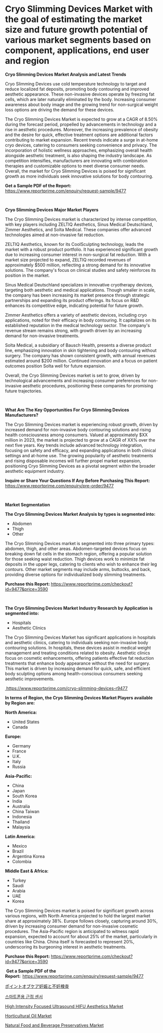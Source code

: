 <p><h1>Cryo Slimming Devices Market with the goal of estimating the market size and future growth potential of various market segments based on component, applications, end user and region</h1></p><p><strong>Cryo Slimming Devices Market Analysis and Latest Trends</strong></p>
<p><p>Cryo Slimming Devices use cold temperature technology to target and reduce localized fat deposits, promoting body contouring and improved aesthetic appearance. These non-invasive devices operate by freezing fat cells, which are later naturally eliminated by the body. Increasing consumer awareness about body image and the growing trend for non-surgical weight loss options are driving the demand for these devices.</p><p>The Cryo Slimming Devices Market is expected to grow at a CAGR of 8.50% during the forecast period, propelled by advancements in technology and a rise in aesthetic procedures. Moreover, the increasing prevalence of obesity and the desire for quick, effective treatment options are additional factors contributing to market expansion. Recent trends indicate a surge in at-home cryo devices, catering to consumers seeking convenience and privacy. The incorporation of holistic wellness approaches, emphasizing overall health alongside aesthetic treatment, is also shaping the industry landscape. As competition intensifies, manufacturers are innovating with combination therapies and customizable options to meet diverse consumer needs. Overall, the market for Cryo Slimming Devices is poised for significant growth as more individuals seek innovative solutions for body contouring.</p></p>
<p><strong>Get a Sample PDF of the Report:&nbsp;</strong> <a href="https://www.reportprime.com/enquiry/request-sample/9477">https://www.reportprime.com/enquiry/request-sample/9477</a></p>
<p>&nbsp;</p>
<p><strong>Cryo Slimming Devices Major Market Players</strong></p>
<p><p>The Cryo Slimming Devices market is characterized by intense competition, with key players including ZELTIQ Aesthetics, Sinus Medical Deutschland, Zimmer Aesthetics, and Solta Medical. These companies offer advanced technologies aimed at non-invasive fat reduction.</p><p>ZELTIQ Aesthetics, known for its CoolSculpting technology, leads the market with a robust product portfolio. It has experienced significant growth due to increasing consumer interest in non-surgical fat reduction. With a market size projected to expand, ZELTIQ recorded revenues of approximately $500 million, reflecting a strong demand for its innovative solutions. The company's focus on clinical studies and safety reinforces its position in the market.</p><p>Sinus Medical Deutschland specializes in innovative cryotherapy devices, targeting both aesthetic and medical applications. Though smaller in scale, the company has been increasing its market presence through strategic partnerships and expanding its product offerings. Its focus on R&D enhances its competitive edge, indicating potential for future growth.</p><p>Zimmer Aesthetics offers a variety of aesthetic devices, including cryo applications, noted for their efficacy in body contouring. It capitalizes on its established reputation in the medical technology sector. The company's revenue stream remains strong, with growth driven by an increasing demand for non-invasive treatments.</p><p>Solta Medical, a subsidiary of Bausch Health, presents a diverse product line, emphasizing innovation in skin tightening and body contouring without surgery. The company has shown consistent growth, with annual revenues estimated around $200 million. Continued innovation and a focus on patient outcomes position Solta well for future expansion.</p><p>Overall, the Cryo Slimming Devices market is set to grow, driven by technological advancements and increasing consumer preferences for non-invasive aesthetic procedures, positioning these companies for promising future trajectories.</p></p>
<p>&nbsp;</p>
<p><strong>What Are The Key Opportunities For Cryo Slimming Devices Manufacturers?</strong></p>
<p><p>The Cryo Slimming Devices market is experiencing robust growth, driven by increased demand for non-invasive body contouring solutions and rising health consciousness among consumers. Valued at approximately $XX million in 2023, the market is projected to grow at a CAGR of XX% over the next five years. Key trends include advanced technology integration, focusing on safety and efficacy, and expanding applications in both clinical settings and at-home use. The growing popularity of aesthetic treatments and rising disposable incomes will further propel market expansion, positioning Cryo Slimming Devices as a pivotal segment within the broader aesthetic equipment industry.</p></p>
<p><strong>Inquire or Share Your Questions If Any Before Purchasing This Report:</strong> <a href="https://www.reportprime.com/enquiry/pre-order/9477">https://www.reportprime.com/enquiry/pre-order/9477</a></p>
<p>&nbsp;</p>
<p><strong>Market Segmentation</strong></p>
<p><strong>The Cryo Slimming Devices Market Analysis by types is segmented into:</strong></p>
<p><ul><li>Abdomen</li><li>Thigh</li><li>Other</li></ul></p>
<p><p>The Cryo Slimming Devices market is segmented into three primary types: abdomen, thigh, and other areas. Abdomen-targeted devices focus on breaking down fat cells in the stomach region, offering a popular solution for those seeking waist reduction. Thigh devices work to minimize fat deposits in the upper legs, catering to clients who wish to enhance their leg contours. Other market segments may include arms, buttocks, and back, providing diverse options for individualized body slimming treatments.</p></p>
<p><strong>Purchase this Report:&nbsp;</strong><a href="https://www.reportprime.com/checkout?id=9477&price=3590">https://www.reportprime.com/checkout?id=9477&price=3590</a></p>
<p>&nbsp;</p>
<p><strong>The Cryo Slimming Devices Market Industry Research by Application is segmented into:</strong></p>
<p><ul><li>Hospitals</li><li>Aesthetic Clinics</li></ul></p>
<p><p>The Cryo Slimming Devices Market has significant applications in hospitals and aesthetic clinics, catering to individuals seeking non-invasive body contouring solutions. In hospitals, these devices assist in medical weight management and treating conditions related to obesity. Aesthetic clinics focus on cosmetic enhancements, offering patients effective fat reduction treatments that enhance body appearance without the need for surgery. This market is driven by increasing demand for quick, safe, and efficient body sculpting options among health-conscious consumers seeking aesthetic improvements.</p></p>
<p><a href="https://www.reportprime.com/cryo-slimming-devices-r9477">&nbsp;https://www.reportprime.com/cryo-slimming-devices-r9477</a></p>
<p><strong>In terms of Region, the Cryo Slimming Devices Market Players available by Region are:</strong></p>
<p>
    <p> <strong> North America: </strong>
        <ul>
            <li>United States</li>
            <li>Canada</li>
        </ul>
        </p> 
    <p> <strong> Europe: </strong>
        <ul>
            <li>Germany</li>
            <li>France</li>
            <li>U.K.</li>
            <li>Italy</li>
            <li>Russia</li>
        </ul>
        </p> 
    <p> <strong> Asia-Pacific: </strong>
        <ul>
            <li>China</li>
            <li>Japan</li>
            <li>South Korea</li>
            <li>India</li>
            <li>Australia</li>
            <li>China Taiwan</li>
            <li>Indonesia</li>
            <li>Thailand</li>
            <li>Malaysia</li>
        </ul>
        </p> 
    <p> <strong> Latin America: </strong>
        <ul>
            <li>Mexico</li>
            <li>Brazil</li>
            <li>Argentina Korea</li>
            <li>Colombia</li>
        </ul>
        </p> 
    <p> <strong> Middle East & Africa: </strong>
        <ul>
            <li>Turkey</li>
            <li>Saudi</li>
            <li>Arabia</li>
            <li>UAE</li>
            <li>Korea</li>
        </ul>
    </p>
    </p>
<p><p>The Cryo Slimming Devices market is poised for significant growth across various regions, with North America projected to hold the largest market share at approximately 38%. Europe follows closely, capturing around 30%, driven by increasing consumer demand for non-invasive cosmetic procedures. The Asia-Pacific region is anticipated to witness rapid expansion, expected to account for about 25% of the market, particularly in countries like China. China itself is forecasted to represent 20%, underscoring its burgeoning interest in aesthetic treatments.</p></p>
<p><strong>Purchase this Report: </strong><a href="https://www.reportprime.com/checkout?id=9477&price=3590">https://www.reportprime.com/checkout?id=9477&price=3590</a></p>
<p>&nbsp;<strong>Get a Sample PDF of the Report:&nbsp;&nbsp;</strong><a href="https://www.reportprime.com/enquiry/request-sample/9477">https://www.reportprime.com/enquiry/request-sample/9477</a></p>
<p><strong></strong></p>
<p><p><a href="https://medium.com/@alyle7648/point-of-care-pregnancy-and-fertility-testing-market-%E3%81%AF-%E3%82%B3%E3%82%B9%E3%83%88%E7%AE%A1%E7%90%86%E3%81%A8%E5%8A%B9%E7%8E%87%E5%90%91%E4%B8%8A%E3%82%92%E5%84%AA%E5%85%88%E3%81%97%E3%81%BE%E3%81%99-e3918dedc418">ポイントオブケア妊娠と不妊検査</a></p><p><a href="https://medium.com/@trevorkruvalis5678/proximity-sensor-for-smartphone-market-%EC%9D%98-%EA%B8%80%EB%A1%9C%EB%B2%8C-%EC%8B%9C%EC%9E%A5-%EA%B0%9C%EC%9A%94%EB%8A%94-%EC%A0%84-%EC%84%B8%EA%B3%84-%EB%B0%8F-%EC%A3%BC%EC%9A%94-%EC%8B%9C%EC%9E%A5%EC%9D%98-%EC%82%B0%EC%97%85%EC%97%90-%EC%98%81%ED%96%A5%EC%9D%84-%EB%AF%B8%EC%B9%98%EB%8A%94-%EC%A3%BC%EC%9A%94-%ED%8A%B8%EB%A0%8C%EB%93%9C%EC%97%90-%EB%8C%80%ED%95%9C-%EB%8F%85%ED%8A%B9%ED%95%9C-%EA%B4%80%EC%A0%90%EC%9D%84-6b60aa4df245">스마트폰용 근접 센서</a></p><p><a href="https://github.com/HeatherFernandez476/Market-Research-Report-List-1/blob/main/high-intensity-focused-ultrasound-hifu-aesthetics-market.md">High Intensity Focused Ultrasound HIFU Aesthetics Market</a></p><p><a href="https://www.linkedin.com/pulse/market-forecast-global-horticultural-oil-trends-impact-analysis-oejif?trackingId=PWbGVd8RRIuieE%2B7JrtToQ%3D%3D">Horticultural Oil Market</a></p><p><a href="https://issuu.com/reportprime-2/docs/natural-food-and-beverage-preservat_4b1186d73a225b">Natural Food and Beverage Preservatives Market</a></p></p>